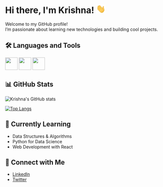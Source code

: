 # Hi there, I'm Krishna! <img src="https://raw.githubusercontent.com/ABSphreak/ABSphreak/master/gifs/Hi.gif" width="30px">

Welcome to my GitHub profile!  
I’m passionate about learning new technologies and building cool projects.

## 🛠️ Languages and Tools

<p align="left">
  <!-- Add icons for the languages/tools you use. For example: -->
  <img src="https://cdn.jsdelivr.net/gh/devicons/devicon/icons/python/python-original.svg" width="40" height="40" />
  <img src="https://cdn.jsdelivr.net/gh/devicons/devicon/icons/javascript/javascript-plain.svg" width="40" height="40" />
  <img src="https://cdn.jsdelivr.net/gh/devicons/devicon/icons/react/react-original.svg" width="40" height="40" />
  <!-- Add more icons as needed -->
</p>

## 📊 GitHub Stats

<!-- GitHub Readme Stats (replace YOUR_USERNAME with krishna31102004) -->
![Krishna's GitHub stats](https://github-readme-stats.vercel.app/api?username=krishna31102004&show_icons=true&theme=radical)

<!-- Optionally, a Top Languages card -->
[![Top Langs](https://github-readme-stats.vercel.app/api/top-langs/?username=krishna31102004&layout=compact&theme=radical)](https://github.com/anuraghazra/github-readme-stats)

## 🌱 Currently Learning

- Data Structures & Algorithms  
- Python for Data Science  
- Web Development with React

## 🤝 Connect with Me

- [LinkedIn](https://www.linkedin.com/)  
- [Twitter](https://twitter.com/)  

